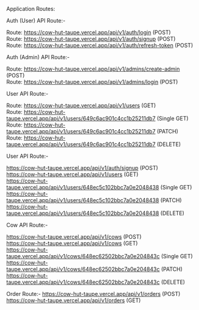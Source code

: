 Application Routes:

Auth (User) API Route:-

Route: https://cow-hut-taupe.vercel.app/api/v1/auth/login (POST)  
Route: https://cow-hut-taupe.vercel.app/api/v1/auth/signup (POST)  
Route: https://cow-hut-taupe.vercel.app/api/v1/auth/refresh-token (POST)

Auth (Admin) API Route:-

Route: https://cow-hut-taupe.vercel.app/api/v1/admins/create-admin (POST)  
Route: https://cow-hut-taupe.vercel.app/api/v1/admins/login (POST)

User API Route:-

Route: https://cow-hut-taupe.vercel.app/api/v1/users (GET)  
Route: https://cow-hut-taupe.vercel.app/api/v1/users/649c6ac901c4cc1b25211db7 (Single GET)  
Route: https://cow-hut-taupe.vercel.app/api/v1/users/649c6ac901c4cc1b25211db7 (PATCH)  
Route: https://cow-hut-taupe.vercel.app/api/v1/users/649c6ac901c4cc1b25211db7 (DELETE)

User API Route:-

https://cow-hut-taupe.vercel.app/api/v1/auth/signup (POST)  
https://cow-hut-taupe.vercel.app/api/v1/users (GET)  
https://cow-hut-taupe.vercel.app/api/v1/users/648ec5c102bbc7a0e2048438 (Single GET)  
https://cow-hut-taupe.vercel.app/api/v1/users/648ec5c102bbc7a0e2048438 (PATCH)  
https://cow-hut-taupe.vercel.app/api/v1/users/648ec5c102bbc7a0e2048438 (DELETE)

Cow API Route:-

https://cow-hut-taupe.vercel.app/api/v1/cows (POST)  
https://cow-hut-taupe.vercel.app/api/v1/cows (GET)  
https://cow-hut-taupe.vercel.app/api/v1/cows/648ec62502bbc7a0e204843c (Single GET)  
https://cow-hut-taupe.vercel.app/api/v1/cows/648ec62502bbc7a0e204843c (PATCH)  
https://cow-hut-taupe.vercel.app/api/v1/cows/648ec62502bbc7a0e204843c (DELETE)

Order Route:-
https://cow-hut-taupe.vercel.app/api/v1/orders (POST)  
https://cow-hut-taupe.vercel.app/api/v1/orders (GET)
